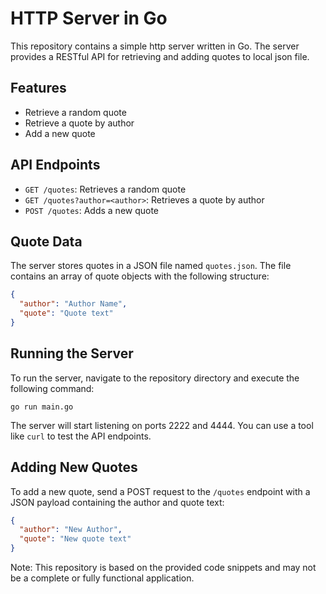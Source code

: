 # HTTP Server in Go

This repository contains a simple http server written in Go. The server provides a RESTful API for retrieving and adding quotes to local json file.

## Features

* Retrieve a random quote
* Retrieve a quote by author
* Add a new quote

## API Endpoints

* `GET /quotes`: Retrieves a random quote
* `GET /quotes?author=<author>`: Retrieves a quote by author
* `POST /quotes`: Adds a new quote

## Quote Data

The server stores quotes in a JSON file named `quotes.json`. The file contains an array of quote objects with the following structure:

```json
{
  "author": "Author Name",
  "quote": "Quote text"
}
```

## Running the Server

To run the server, navigate to the repository directory and execute the following command:

```
go run main.go
```

The server will start listening on ports 2222 and 4444. You can use a tool like `curl` to test the API endpoints.

## Adding New Quotes

To add a new quote, send a POST request to the `/quotes` endpoint with a JSON payload containing the author and quote text:

```json
{
  "author": "New Author",
  "quote": "New quote text"
}
```

Note: This repository is based on the provided code snippets and may not be a complete or fully functional application.